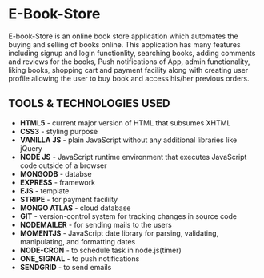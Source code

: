 # E-Book-Store
E-book-Store is an online book store application which automates the buying and selling of books online. This application has many features including signup and login functionlity, searching books, adding comments and reviews for the books, Push notifications of App, admin functionality, liking books, shopping cart and payment facility along with creating user profile allowing the user to buy book and access his/her previous orders.



## TOOLS & TECHNOLOGIES USED
- **HTML5**         - current major version of HTML that subsumes XHTML
- **CSS3**          - styling purpose
- **VANILLA JS**    - plain JavaScript without any additional libraries like jQuery
- **NODE JS**       - JavaScript runtime environment that executes JavaScript code outside of a browser
- **MONGODB**       -  databse
- **EXPRESS**       - framework
- **EJS**           - template
- **STRIPE**        - for payment facililty
- **MONGO ATLAS**   - cloud database
- **GIT**           - version-control system for tracking changes in source code
- **NODEMAILER**    - for sending mails to the users
- **MOMENTJS**      - JavaScript date library for parsing, validating, manipulating, and formatting dates
- **NODE-CRON**     - to schedule task in node.js(timer)
- **ONE_SIGNAL**    - to push notifications
- **SENDGRID**      - to send emails

